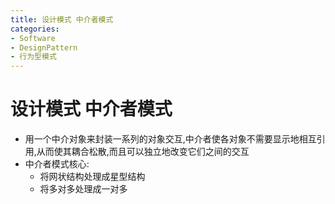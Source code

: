 ```yaml
---
title: 设计模式 中介者模式
categories:
- Software
- DesignPattern
- 行为型模式
---
```

# 设计模式 中介者模式

- 用一个中介对象来封装一系列的对象交互,中介者使各对象不需要显示地相互引用,从而使其耦合松散,而且可以独立地改变它们之间的交互
- 中介者模式核心:
  - 将网状结构处理成星型结构
  - 将多对多处理成一对多